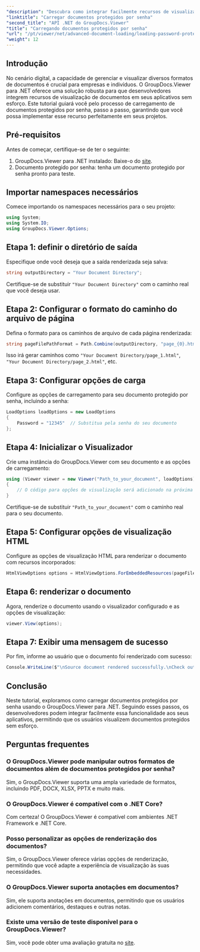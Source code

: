 ```yaml
---
"description": "Descubra como integrar facilmente recursos de visualização de documentos aos seus aplicativos .NET com o GroupDocs.Viewer. Este tutorial oferece um guia passo a passo abrangente."
"linktitle": "Carregar documentos protegidos por senha"
"second_title": "API .NET do GroupDocs.Viewer"
"title": "Carregando documentos protegidos por senha"
"url": "/pt/viewer/net/advanced-document-loading/loading-password-protected-document/"
"weight": 12
---
```


## Introdução

No cenário digital, a capacidade de gerenciar e visualizar diversos formatos de documentos é crucial para empresas e indivíduos. O GroupDocs.Viewer para .NET oferece uma solução robusta para que desenvolvedores integrem recursos de visualização de documentos em seus aplicativos sem esforço. Este tutorial guiará você pelo processo de carregamento de documentos protegidos por senha, passo a passo, garantindo que você possa implementar esse recurso perfeitamente em seus projetos.

## Pré-requisitos

Antes de começar, certifique-se de ter o seguinte:

1. GroupDocs.Viewer para .NET instalado: Baixe-o do [site](https://releases.groupdocs.com/viewer/net/).
2. Documento protegido por senha: tenha um documento protegido por senha pronto para teste.

## Importar namespaces necessários

Comece importando os namespaces necessários para o seu projeto:

```csharp
using System;
using System.IO;
using GroupDocs.Viewer.Options;
```

## Etapa 1: definir o diretório de saída

Especifique onde você deseja que a saída renderizada seja salva:

```csharp
string outputDirectory = "Your Document Directory";
```
Certifique-se de substituir `"Your Document Directory"` com o caminho real que você deseja usar.

## Etapa 2: Configurar o formato do caminho do arquivo de página

Defina o formato para os caminhos de arquivo de cada página renderizada:

```csharp
string pageFilePathFormat = Path.Combine(outputDirectory, "page_{0}.html");
```

Isso irá gerar caminhos como `"Your Document Directory/page_1.html"`, `"Your Document Directory/page_2.html"`, etc.

## Etapa 3: Configurar opções de carga

Configure as opções de carregamento para seu documento protegido por senha, incluindo a senha:

```csharp
LoadOptions loadOptions = new LoadOptions
{
    Password = "12345"  // Substitua pela senha do seu documento
};
```

## Etapa 4: Inicializar o Visualizador

Crie uma instância do GroupDocs.Viewer com seu documento e as opções de carregamento:

```csharp
using (Viewer viewer = new Viewer("Path_to_your_document", loadOptions))
{
    // O código para opções de visualização será adicionado na próxima etapa.
}
```
Certifique-se de substituir `"Path_to_your_document"` com o caminho real para o seu documento.

## Etapa 5: Configurar opções de visualização HTML

Configure as opções de visualização HTML para renderizar o documento com recursos incorporados:

```csharp
HtmlViewOptions options = HtmlViewOptions.ForEmbeddedResources(pageFilePathFormat);
```

## Etapa 6: renderizar o documento

Agora, renderize o documento usando o visualizador configurado e as opções de visualização:

```csharp
viewer.View(options);
```

## Etapa 7: Exibir uma mensagem de sucesso

Por fim, informe ao usuário que o documento foi renderizado com sucesso:

```csharp
Console.WriteLine($"\nSource document rendered successfully.\nCheck output in {outputDirectory}.");
```

## Conclusão

Neste tutorial, exploramos como carregar documentos protegidos por senha usando o GroupDocs.Viewer para .NET. Seguindo esses passos, os desenvolvedores podem integrar facilmente essa funcionalidade aos seus aplicativos, permitindo que os usuários visualizem documentos protegidos sem esforço.

## Perguntas frequentes

### O GroupDocs.Viewer pode manipular outros formatos de documentos além de documentos protegidos por senha?

Sim, o GroupDocs.Viewer suporta uma ampla variedade de formatos, incluindo PDF, DOCX, XLSX, PPTX e muito mais.

### O GroupDocs.Viewer é compatível com o .NET Core?

Com certeza! O GroupDocs.Viewer é compatível com ambientes .NET Framework e .NET Core.

### Posso personalizar as opções de renderização dos documentos?

Sim, o GroupDocs.Viewer oferece várias opções de renderização, permitindo que você adapte a experiência de visualização às suas necessidades.

### O GroupDocs.Viewer suporta anotações em documentos?

Sim, ele suporta anotações em documentos, permitindo que os usuários adicionem comentários, destaques e outras notas.

### Existe uma versão de teste disponível para o GroupDocs.Viewer?

Sim, você pode obter uma avaliação gratuita no [site](https://releases.groupdocs.com/).